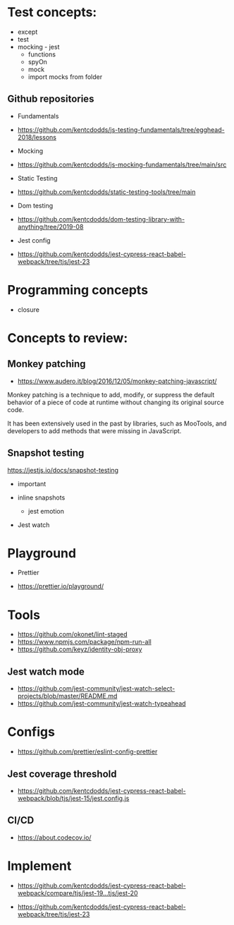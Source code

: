 # Test concepts:

- except
- test
- mocking - jest
  - functions
  - spyOn
  - mock
  - import mocks from folder

## Github repositories

- Fundamentals

* https://github.com/kentcdodds/js-testing-fundamentals/tree/egghead-2018/lessons

- Mocking

* https://github.com/kentcdodds/js-mocking-fundamentals/tree/main/src

- Static Testing

* https://github.com/kentcdodds/static-testing-tools/tree/main

- Dom testing

* https://github.com/kentcdodds/dom-testing-library-with-anything/tree/2019-08

- Jest config

* https://github.com/kentcdodds/jest-cypress-react-babel-webpack/tree/tjs/jest-23

# Programming concepts

- closure

# Concepts to review:

## Monkey patching

- https://www.audero.it/blog/2016/12/05/monkey-patching-javascript/

Monkey patching is a technique to add, modify, or suppress the default behavior of a piece of code at runtime without changing its original source code.

It has been extensively used in the past by libraries, such as MooTools, and developers to add methods that were missing in JavaScript.

## Snapshot testing

https://jestjs.io/docs/snapshot-testing

- important

* inline snapshots

  - jest emotion

* Jest watch

# Playground

- Prettier

* https://prettier.io/playground/

# Tools

- https://github.com/okonet/lint-staged
- https://www.npmjs.com/package/npm-run-all
- https://github.com/keyz/identity-obj-proxy

## Jest watch mode

- https://github.com/jest-community/jest-watch-select-projects/blob/master/README.md
- https://github.com/jest-community/jest-watch-typeahead

# Configs

- https://github.com/prettier/eslint-config-prettier

## Jest coverage threshold

- https://github.com/kentcdodds/jest-cypress-react-babel-webpack/blob/tjs/jest-15/jest.config.js

## CI/CD

- https://about.codecov.io/

# Implement

- https://github.com/kentcdodds/jest-cypress-react-babel-webpack/compare/tjs/jest-19...tjs/jest-20

- https://github.com/kentcdodds/jest-cypress-react-babel-webpack/tree/tjs/jest-23
